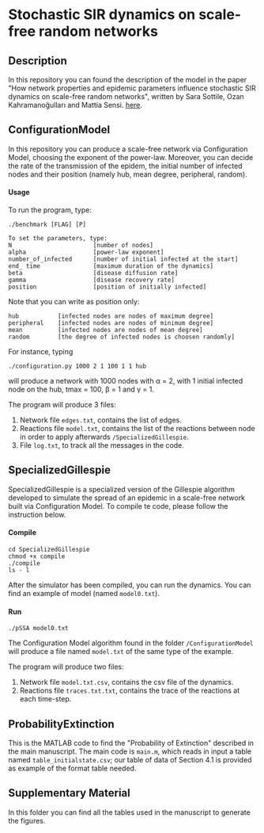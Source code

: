 <h1>Stochastic SIR dynamics on scale-free random networks</h1>

<h2>Description</h2>

In this repository you can found the description of the model in the paper "How network properties and epidemic parameters influence stochastic SIR dynamics on scale-free random networks", written by Sara Sottile, Ozan Kahramanoğulları and Mattia Sensi. [here](http://link_arxive).

<h2>ConfigurationModel</h2>

In this repository you can produce a scale-free network via Configuration Model, choosing the exponent of the power-law. Moreover, you can decide the rate of the transmission of the epidem, the initial number of infected nodes and their position (namely hub, mean degree, peripheral, random).

<h4>Usage</h4>

To run the program, type:  
```
./benchmark [FLAG] [P]

To set the parameters, type:
N                       [number of nodes]
alpha                   [power-law exponent]
number_of_infected      [number of initial infected at the start]
end_ time               [maximum duration of the dynamics]
beta                    [disease diffusion rate]
gamma                   [disease recovery rate]
position                [position of initially infected]
```
Note that you can write as position only:
```
hub           [infected nodes are nodes of maximum degree]
peripheral    [infected nodes are nodes of minimum degree]
mean          [infected nodes are nodes of mean degree]
random        [the degree of infected nodes is choosen randomly]
```

For instance, typing

```
./configuration.py 1000 2 1 100 1 1 hub
```
will produce a network with 1000 nodes with &alpha; = 2, with 1 initial infected node on the hub, tmax = 100, &beta; = 1 and &gamma; = 1.

The program will produce 3 files:
1. Network file `edges.txt`, contains the list of edges.
2. Reactions file `model.txt`, contains the list of the reactions between node in order to apply afterwards `/SpecializedGillespie`.
3. File `log.txt`, to track all the messages in the code.

<h2>SpecializedGillespie</h2>

SpecializedGillespie is a specialized version of the Gillespie algorithm developed to simulate the spread of an epidemic in a scale-free network built via Configuration Model. To compile te code, please follow the instruction below.


<h4>Compile</h4>

```
cd SpecializedGillespie
chmod +x compile
./compile
ls - l
```
After the simulator has been compiled, you can run the dynamics. You can find an example of model (named `model0.txt`).

<h4>Run</h4>

```
./pSSA model0.txt
```
The Configuration Model algorithm found in the folder `/ConfigurationModel` will produce a file named `model.txt` of the same type of the example.

The program will produce two files:
1. Network file `model.txt.csv`, contains the csv file of the dynamics.
2. Reactions file `traces.txt.txt`, contains the trace of the reactions at each time-step.


<h2>ProbabilityExtinction</h2>

This is the MATLAB code to find the "Probability of Extinction" described in the main manuscript. The main code is `main.m`, which reads in input a table named `table_initialstate.csv`; our table of data of Section 4.1 is provided as example of the format table needed.

<h2>Supplementary Material</h2>

In this folder you can find all the tables used in the manuscript to generate the figures.

